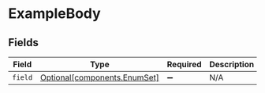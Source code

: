 # ExampleBody


## Fields

| Field                                                              | Type                                                               | Required                                                           | Description                                                        |
| ------------------------------------------------------------------ | ------------------------------------------------------------------ | ------------------------------------------------------------------ | ------------------------------------------------------------------ |
| `field`                                                            | [Optional[components.EnumSet]](../../models/components/enumset.md) | :heavy_minus_sign:                                                 | N/A                                                                |